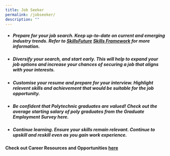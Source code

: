 ```yaml
---
title: Job Seeker
permalink: /jobseeker/
description: ""
---
```

-  ##### **Prepare for your job search.** Keep up-to-date on current and emerging industry trends. Refer to [SkillsFuture](https://www.skillsfuture.gov.sg/skills-framework) [Skills Framework](https://www.skillsfuture.gov.sg/skills-framework) for more information.

- ##### **Diversify your search, and start early.** This will help to expand your job options and increase your chances of securing a job that aligns with your interests.

- ##### **Customise your resume and prepare for your interview.** Highlight relevent skills and achievement that would be suitable for the job opportunity. 

- ##### **Be confident that Polytechnic graduates are valued!** Check out the average starting salary of poly graduates from the Graduate Employment Survey here.

- ##### **Continue learning.** Ensure your skills remain relevant. Continue to upskill and reskill even as you gain work experience.

#### **Check out Career Resources and Opportunities [here](/careerpreparation/)**